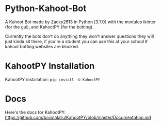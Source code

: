 # Python-Kahoot-Bot
A Kahoot Bot made by Zacky2613 in Python [3.7.0] with the modules tkinter (for the gui), and KahootPY (for the botting).

Currently the bots don't do anything they won't answer questions they will just kinda sit there, if you're a student you can use this at your school if kahoot botting websites are blocked.
      
# KahootPY Installation

KahootPY installation: `pip install -U KahootPY` 

# Docs

Here's the docs for KahootPY: https://github.com/boiimakillu/KahootPY/blob/master/Documentation.md
